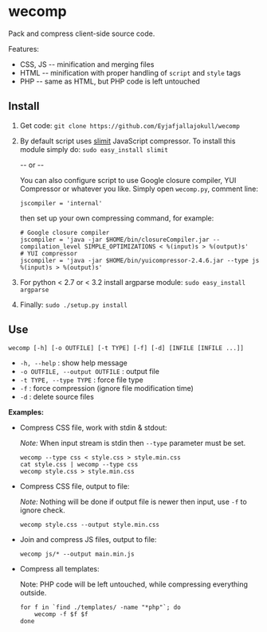 wecomp
======

Pack and compress client-side source code.

Features:

- CSS, JS -- minification and merging files
- HTML -- minification with proper handling of `script` and `style` tags
- PHP -- same as HTML, but PHP code is left untouched

Install
-------

1.	Get code: `git clone https://github.com/Eyjafjallajokull/wecomp`
1.	By default script uses [slimit](http://slimit.org/) JavaScript compressor. To install this module simply do: `sudo easy_install slimit`

	-- or --
	
	You can also configure script to use Google closure compiler, YUI Compressor or whatever you like. Simply open `wecomp.py`, comment line:

		jscompiler = 'internal'

	then set up your own compressing command, for example:

		# Google closure compiler
		jscompiler = 'java -jar $HOME/bin/closureCompiler.jar --compilation_level SIMPLE_OPTIMIZATIONS < %(input)s > %(output)s'
		# YUI compressor
		jscompiler = 'java -jar $HOME/bin/yuicompressor-2.4.6.jar --type js %(input)s > %(output)s'


2.	For python < 2.7 or < 3.2 install argparse module: `sudo easy_install argparse`
	
3.	Finally: `sudo ./setup.py install`


Use
---

	wecomp [-h] [-o OUTFILE] [-t TYPE] [-f] [-d] [INFILE [INFILE ...]]

* `-h, --help` : show help message
* `-o OUTFILE, --output OUTFILE` : output file
* `-t TYPE, --type TYPE` : force file type
* `-f` : force compression (ignore file modification time)
* `-d` : delete source files


**Examples:**

*	Compress CSS file, work with stdin & stdout:

	_Note:_ When input stream is stdin then `--type` parameter must be set.

		wecomp --type css < style.css > style.min.css
		cat style.css | wecomp --type css
		wecomp style.css > style.min.css
    
*	Compress CSS file, output to file:

	_Note:_ Nothing will be done if output file is newer then input, use `-f` to ignore check.

		wecomp style.css --output style.min.css
    
*	Join and compress JS files, output to file:
	
		wecomp js/* --output main.min.js
  
*	Compress all templates:
	
	Note: PHP code will be left untouched, while compressing everything outside.
	
		for f in `find ./templates/ -name "*php"`; do 
			wecomp -f $f $f
		done


